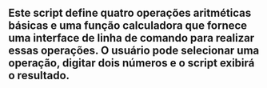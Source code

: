 ## Este script define quatro operações aritméticas básicas e uma função calculadora que fornece uma interface de linha de comando para realizar essas operações. O usuário pode selecionar uma operação, digitar dois números e o script exibirá o resultado.